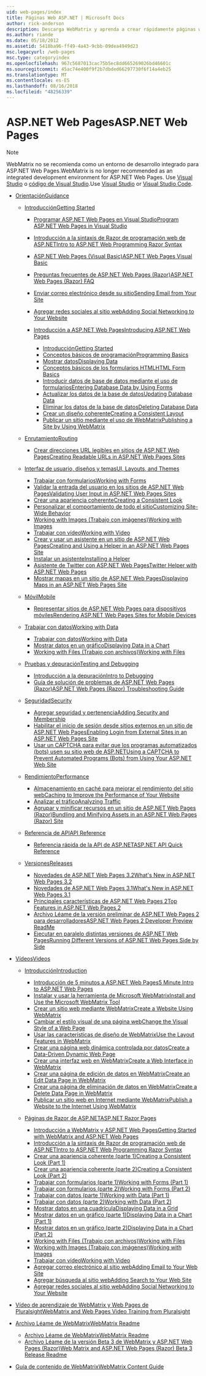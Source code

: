 ```yaml
---
uid: web-pages/index
title: Páginas Web ASP.NET | Microsoft Docs
author: rick-anderson
description: Descarga WebMatrix y aprenda a crear rápidamente páginas web en una manera ligera de combinar código de servidor con HTML.
ms.author: riande
ms.date: 05/18/2012
ms.assetid: 5418ba96-ff49-4a43-9cbb-09dea4949d23
msc.legacyurl: /web-pages
msc.type: categoryindex
ms.openlocfilehash: 967c5687013cac75b5ec8dd665269026bd46601c
ms.sourcegitcommit: 45ac74e400f9f2b7dbded66297730f6f14a4eb25
ms.translationtype: MT
ms.contentlocale: es-ES
ms.lasthandoff: 08/16/2018
ms.locfileid: "48256339"
---
```

<a name="aspnet-web-pages"></a><span data-ttu-id="adf8d-103">ASP.NET Web Pages</span><span class="sxs-lookup"><span data-stu-id="adf8d-103">ASP.NET Web Pages</span></span>
====================

> [!NOTE] 
> <span data-ttu-id="adf8d-104">WebMatrix no se recomienda como un entorno de desarrollo integrado para ASP.NET Web Pages.</span><span class="sxs-lookup"><span data-stu-id="adf8d-104">WebMatrix is no longer recommended as an integrated development environment for ASP.NET Web Pages.</span></span> <span data-ttu-id="adf8d-105">Use [Visual Studio](xref:aspnet/web-pages/overview/getting-started/program-asp-net-web-pages-in-visual-studio) o [código de Visual Studio](https://code.visualstudio.com/).</span><span class="sxs-lookup"><span data-stu-id="adf8d-105">Use [Visual Studio](xref:aspnet/web-pages/overview/getting-started/program-asp-net-web-pages-in-visual-studio) or [Visual Studio Code](https://code.visualstudio.com/).</span></span>

- [<span data-ttu-id="adf8d-106">Orientación</span><span class="sxs-lookup"><span data-stu-id="adf8d-106">Guidance</span></span>](overview/index.md)

    - [<span data-ttu-id="adf8d-107">Introducción</span><span class="sxs-lookup"><span data-stu-id="adf8d-107">Getting Started</span></span>](overview/getting-started/index.md)

        - [<span data-ttu-id="adf8d-108">Programar ASP.NET Web Pages en Visual Studio</span><span class="sxs-lookup"><span data-stu-id="adf8d-108">Program ASP.NET Web Pages in Visual Studio</span></span>](overview/getting-started/program-asp-net-web-pages-in-visual-studio.md)
        - [<span data-ttu-id="adf8d-109">Introducción a la sintaxis de Razor de programación web de ASP.NET</span><span class="sxs-lookup"><span data-stu-id="adf8d-109">Intro to ASP.NET Web Programming Razor Syntax</span></span>](overview/getting-started/introducing-razor-syntax-c.md)
        - [<span data-ttu-id="adf8d-110">ASP.NET Web Pages (Visual Basic)</span><span class="sxs-lookup"><span data-stu-id="adf8d-110">ASP.NET Web Pages Visual Basic</span></span>](overview/getting-started/introducing-razor-syntax-vb.md)
        - [<span data-ttu-id="adf8d-111">Preguntas frecuentes de ASP.NET Web Pages (Razor)</span><span class="sxs-lookup"><span data-stu-id="adf8d-111">ASP.NET Web Pages (Razor) FAQ</span></span>](overview/getting-started/aspnet-web-pages-razor-faq.md)
        - [<span data-ttu-id="adf8d-112">Enviar correo electrónico desde su sitio</span><span class="sxs-lookup"><span data-stu-id="adf8d-112">Sending Email from Your Site</span></span>](overview/getting-started/11-adding-email-to-your-web-site.md)
        - [<span data-ttu-id="adf8d-113">Agregar redes sociales al sitio web</span><span class="sxs-lookup"><span data-stu-id="adf8d-113">Adding Social Networking to Your Website</span></span>](overview/getting-started/13-adding-social-networking-to-your-web-site.md)
        - [<span data-ttu-id="adf8d-114">Introducción a ASP.NET Web Pages</span><span class="sxs-lookup"><span data-stu-id="adf8d-114">Introducing ASP.NET Web Pages</span></span>](overview/getting-started/introducing-aspnet-web-pages-2/index.md)

            - [<span data-ttu-id="adf8d-115">Introducción</span><span class="sxs-lookup"><span data-stu-id="adf8d-115">Getting Started</span></span>](overview/getting-started/introducing-aspnet-web-pages-2/getting-started.md)
            - [<span data-ttu-id="adf8d-116">Conceptos básicos de programación</span><span class="sxs-lookup"><span data-stu-id="adf8d-116">Programming Basics</span></span>](overview/getting-started/introducing-aspnet-web-pages-2/intro-to-web-pages-programming.md)
            - [<span data-ttu-id="adf8d-117">Mostrar datos</span><span class="sxs-lookup"><span data-stu-id="adf8d-117">Displaying Data</span></span>](overview/getting-started/introducing-aspnet-web-pages-2/displaying-data.md)
            - [<span data-ttu-id="adf8d-118">Conceptos básicos de los formularios HTML</span><span class="sxs-lookup"><span data-stu-id="adf8d-118">HTML Form Basics</span></span>](overview/getting-started/introducing-aspnet-web-pages-2/form-basics.md)
            - [<span data-ttu-id="adf8d-119">Introducir datos de base de datos mediante el uso de formularios</span><span class="sxs-lookup"><span data-stu-id="adf8d-119">Entering Database Data by Using Forms</span></span>](overview/getting-started/introducing-aspnet-web-pages-2/entering-data.md)
            - [<span data-ttu-id="adf8d-120">Actualizar los datos de la base de datos</span><span class="sxs-lookup"><span data-stu-id="adf8d-120">Updating Database Data</span></span>](overview/getting-started/introducing-aspnet-web-pages-2/updating-data.md)
            - [<span data-ttu-id="adf8d-121">Eliminar los datos de la base de datos</span><span class="sxs-lookup"><span data-stu-id="adf8d-121">Deleting Database Data</span></span>](overview/getting-started/introducing-aspnet-web-pages-2/deleting-data.md)
            - [<span data-ttu-id="adf8d-122">Crear un diseño coherente</span><span class="sxs-lookup"><span data-stu-id="adf8d-122">Creating a Consistent Layout</span></span>](overview/getting-started/introducing-aspnet-web-pages-2/layouts.md)
            - [<span data-ttu-id="adf8d-123">Publicar un sitio mediante el uso de WebMatrix</span><span class="sxs-lookup"><span data-stu-id="adf8d-123">Publishing a Site by Using WebMatrix</span></span>](overview/getting-started/introducing-aspnet-web-pages-2/publishing.md)
    - [<span data-ttu-id="adf8d-124">Enrutamiento</span><span class="sxs-lookup"><span data-stu-id="adf8d-124">Routing</span></span>](overview/routing/index.md)

        - [<span data-ttu-id="adf8d-125">Crear direcciones URL legibles en sitios de ASP.NET Web Pages</span><span class="sxs-lookup"><span data-stu-id="adf8d-125">Creating Readable URLs in ASP.NET Web Pages Sites</span></span>](overview/routing/creating-readable-urls-in-aspnet-web-pages-sites.md)
    - [<span data-ttu-id="adf8d-126">Interfaz de usuario, diseños y temas</span><span class="sxs-lookup"><span data-stu-id="adf8d-126">UI, Layouts, and Themes</span></span>](overview/ui-layouts-and-themes/index.md)

        - [<span data-ttu-id="adf8d-127">Trabajar con formularios</span><span class="sxs-lookup"><span data-stu-id="adf8d-127">Working with Forms</span></span>](overview/ui-layouts-and-themes/4-working-with-forms.md)
        - [<span data-ttu-id="adf8d-128">Validar la entrada del usuario en los sitios de ASP.NET Web Pages</span><span class="sxs-lookup"><span data-stu-id="adf8d-128">Validating User Input in ASP.NET Web Pages Sites</span></span>](overview/ui-layouts-and-themes/validating-user-input-in-aspnet-web-pages-sites.md)
        - [<span data-ttu-id="adf8d-129">Crear una apariencia coherente</span><span class="sxs-lookup"><span data-stu-id="adf8d-129">Creating a Consistent Look</span></span>](overview/ui-layouts-and-themes/3-creating-a-consistent-look.md)
        - [<span data-ttu-id="adf8d-130">Personalizar el comportamiento de todo el sitio</span><span class="sxs-lookup"><span data-stu-id="adf8d-130">Customizing Site-Wide Behavior</span></span>](overview/ui-layouts-and-themes/18-customizing-site-wide-behavior.md)
        - [<span data-ttu-id="adf8d-131">Working with Images (Trabajo con imágenes)</span><span class="sxs-lookup"><span data-stu-id="adf8d-131">Working with Images</span></span>](overview/ui-layouts-and-themes/9-working-with-images.md)
        - [<span data-ttu-id="adf8d-132">Trabajar con vídeo</span><span class="sxs-lookup"><span data-stu-id="adf8d-132">Working with Video</span></span>](overview/ui-layouts-and-themes/10-working-with-video.md)
        - [<span data-ttu-id="adf8d-133">Crear y usar un asistente en un sitio de ASP.NET Web Pages</span><span class="sxs-lookup"><span data-stu-id="adf8d-133">Creating and Using a Helper in an ASP.NET Web Pages Site</span></span>](overview/ui-layouts-and-themes/creating-and-using-a-helper-in-an-aspnet-web-pages-site.md)
        - [<span data-ttu-id="adf8d-134">Instalar un asistente</span><span class="sxs-lookup"><span data-stu-id="adf8d-134">Installing a Helper</span></span>](overview/ui-layouts-and-themes/installing-helpers.md)
        - [<span data-ttu-id="adf8d-135">Asistente de Twitter con ASP.NET Web Pages</span><span class="sxs-lookup"><span data-stu-id="adf8d-135">Twitter Helper with ASP.NET Web Pages</span></span>](overview/ui-layouts-and-themes/twitter-helper.md)
        - [<span data-ttu-id="adf8d-136">Mostrar mapas en un sitio de ASP.NET Web Pages</span><span class="sxs-lookup"><span data-stu-id="adf8d-136">Displaying Maps in an ASP.NET Web Pages Site</span></span>](overview/ui-layouts-and-themes/displaying-maps-in-an-aspnet-web-pages-site.md)
    - [<span data-ttu-id="adf8d-137">Móvil</span><span class="sxs-lookup"><span data-stu-id="adf8d-137">Mobile</span></span>](overview/mobile/index.md)

        - [<span data-ttu-id="adf8d-138">Representar sitios de ASP.NET Web Pages para dispositivos móviles</span><span class="sxs-lookup"><span data-stu-id="adf8d-138">Rendering ASP.NET Web Pages Sites for Mobile Devices</span></span>](overview/mobile/rendering-aspnet-web-pages-sites-for-mobile-devices.md)
    - [<span data-ttu-id="adf8d-139">Trabajar con datos</span><span class="sxs-lookup"><span data-stu-id="adf8d-139">Working with Data</span></span>](overview/data/index.md)

        - [<span data-ttu-id="adf8d-140">Trabajar con datos</span><span class="sxs-lookup"><span data-stu-id="adf8d-140">Working with Data</span></span>](overview/data/5-working-with-data.md)
        - [<span data-ttu-id="adf8d-141">Mostrar datos en un gráfico</span><span class="sxs-lookup"><span data-stu-id="adf8d-141">Displaying Data in a Chart</span></span>](overview/data/7-displaying-data-in-a-chart.md)
        - [<span data-ttu-id="adf8d-142">Working with Files (Trabajo con archivos)</span><span class="sxs-lookup"><span data-stu-id="adf8d-142">Working with Files</span></span>](overview/data/working-with-files.md)
    - [<span data-ttu-id="adf8d-143">Pruebas y depuración</span><span class="sxs-lookup"><span data-stu-id="adf8d-143">Testing and Debugging</span></span>](overview/testing-and-debugging/index.md)

        - [<span data-ttu-id="adf8d-144">Introducción a la depuración</span><span class="sxs-lookup"><span data-stu-id="adf8d-144">Intro to Debugging</span></span>](overview/testing-and-debugging/introduction-to-debugging.md)
        - [<span data-ttu-id="adf8d-145">Guía de solución de problemas de ASP.NET Web Pages (Razor)</span><span class="sxs-lookup"><span data-stu-id="adf8d-145">ASP.NET Web Pages (Razor) Troubleshooting Guide</span></span>](overview/testing-and-debugging/aspnet-web-pages-razor-troubleshooting-guide.md)
    - [<span data-ttu-id="adf8d-146">Seguridad</span><span class="sxs-lookup"><span data-stu-id="adf8d-146">Security</span></span>](overview/security/index.md)

        - [<span data-ttu-id="adf8d-147">Agregar seguridad y pertenencia</span><span class="sxs-lookup"><span data-stu-id="adf8d-147">Adding Security and Membership</span></span>](overview/security/16-adding-security-and-membership.md)
        - [<span data-ttu-id="adf8d-148">Habilitar el inicio de sesión desde sitios externos en un sitio de ASP.NET Web Pages</span><span class="sxs-lookup"><span data-stu-id="adf8d-148">Enabling Login from External Sites in an ASP.NET Web Pages Site</span></span>](overview/security/enabling-login-from-external-sites-in-an-aspnet-web-pages-site.md)
        - [<span data-ttu-id="adf8d-149">Usar un CAPTCHA para evitar que los programas automatizados (bots) usen su sitio web de ASP.NET</span><span class="sxs-lookup"><span data-stu-id="adf8d-149">Using a CAPTCHA to Prevent Automated Programs (Bots) from Using Your ASP.NET Web Site</span></span>](overview/security/using-a-catpcha-to-prevent-automated-programs-bots-from-using-your-aspnet-web-site.md)
    - [<span data-ttu-id="adf8d-150">Rendimiento</span><span class="sxs-lookup"><span data-stu-id="adf8d-150">Performance</span></span>](overview/performance-and-traffic/index.md)

        - [<span data-ttu-id="adf8d-151">Almacenamiento en caché para mejorar el rendimiento del sitio web</span><span class="sxs-lookup"><span data-stu-id="adf8d-151">Caching to Improve the Performance of Your Website</span></span>](overview/performance-and-traffic/15-caching-to-improve-the-performance-of-your-website.md)
        - [<span data-ttu-id="adf8d-152">Analizar el tráfico</span><span class="sxs-lookup"><span data-stu-id="adf8d-152">Analyzing Traffic</span></span>](overview/performance-and-traffic/14-analyzing-traffic.md)
        - [<span data-ttu-id="adf8d-153">Agrupar y minificar recursos en un sitio de ASP.NET Web Pages (Razor)</span><span class="sxs-lookup"><span data-stu-id="adf8d-153">Bundling and Minifying Assets in an ASP.NET Web Pages (Razor) Site</span></span>](overview/performance-and-traffic/bundling-and-minifying-assets-in-an-aspnet-web-pages-razor-site.md)
    - [<span data-ttu-id="adf8d-154">Referencia de API</span><span class="sxs-lookup"><span data-stu-id="adf8d-154">API Reference</span></span>](overview/api-reference/index.md)

        - [<span data-ttu-id="adf8d-155">Referencia rápida de la API de ASP.NET</span><span class="sxs-lookup"><span data-stu-id="adf8d-155">ASP.NET API Quick Reference</span></span>](overview/api-reference/asp-net-web-pages-api-reference.md)
    - [<span data-ttu-id="adf8d-156">Versiones</span><span class="sxs-lookup"><span data-stu-id="adf8d-156">Releases</span></span>](overview/releases/index.md)

        - [<span data-ttu-id="adf8d-157">Novedades de ASP.NET Web Pages 3.2</span><span class="sxs-lookup"><span data-stu-id="adf8d-157">What's New in ASP.NET Web Pages 3.2</span></span>](overview/releases/whats-new-in-aspnet-web-pages-32.md)
        - [<span data-ttu-id="adf8d-158">Novedades de ASP.NET Web Pages 3.1</span><span class="sxs-lookup"><span data-stu-id="adf8d-158">What's New in ASP.NET Web Pages 3.1</span></span>](overview/releases/whats-new-aspnet-web-pages-31.md)
        - [<span data-ttu-id="adf8d-159">Principales características de ASP.NET Web Pages 2</span><span class="sxs-lookup"><span data-stu-id="adf8d-159">Top Features in ASP.NET Web Pages 2</span></span>](overview/releases/top-features-in-web-pages-2.md)
        - [<span data-ttu-id="adf8d-160">Archivo Léame de la versión preliminar de ASP.NET Web Pages 2 para desarrolladores</span><span class="sxs-lookup"><span data-stu-id="adf8d-160">ASP.NET Web Pages 2 Developer Preview ReadMe</span></span>](overview/releases/aspnet-web-pages-2-developer-preview-readme.md)
        - [<span data-ttu-id="adf8d-161">Ejecutar en paralelo distintas versiones de ASP.NET Web Pages</span><span class="sxs-lookup"><span data-stu-id="adf8d-161">Running Different Versions of ASP.NET Web Pages Side by Side</span></span>](overview/releases/running-v1-and-v2-sites-side-by-side.md)
- [<span data-ttu-id="adf8d-162">Vídeos</span><span class="sxs-lookup"><span data-stu-id="adf8d-162">Videos</span></span>](videos/index.md)

    - [<span data-ttu-id="adf8d-163">Introducción</span><span class="sxs-lookup"><span data-stu-id="adf8d-163">Introduction</span></span>](videos/introduction/index.md)

        - [<span data-ttu-id="adf8d-164">Introducción de 5 minutos a ASP.NET Web Pages</span><span class="sxs-lookup"><span data-stu-id="adf8d-164">5 Minute Intro to ASP.NET Web Pages</span></span>](videos/introduction/5-minute-introduction-to-aspnet-web-pages.md)
        - [<span data-ttu-id="adf8d-165">Instalar y usar la herramienta de Microsoft WebMatrix</span><span class="sxs-lookup"><span data-stu-id="adf8d-165">Install and Use the Microsoft WebMatrix Tool</span></span>](videos/introduction/install-and-use-the-microsoft-webmatrix-tool.md)
        - [<span data-ttu-id="adf8d-166">Crear un sitio web mediante WebMatrix</span><span class="sxs-lookup"><span data-stu-id="adf8d-166">Create a Website Using WebMatrix</span></span>](videos/introduction/create-a-website-using-webmatrix.md)
        - [<span data-ttu-id="adf8d-167">Cambiar el estilo visual de una página web</span><span class="sxs-lookup"><span data-stu-id="adf8d-167">Change the Visual Style of a Web Page</span></span>](videos/introduction/change-the-visual-style-of-a-web-page.md)
        - [<span data-ttu-id="adf8d-168">Usar las características de diseño de WebMatrix</span><span class="sxs-lookup"><span data-stu-id="adf8d-168">Use the Layout Features in WebMatrix</span></span>](videos/introduction/use-the-layout-features-in-webmatrix.md)
        - [<span data-ttu-id="adf8d-169">Crear una página web dinámica controlada por datos</span><span class="sxs-lookup"><span data-stu-id="adf8d-169">Create a Data-Driven Dynamic Web Page</span></span>](videos/introduction/create-a-data-driven-dynamic-web-page.md)
        - [<span data-ttu-id="adf8d-170">Crear una interfaz web en WebMatrix</span><span class="sxs-lookup"><span data-stu-id="adf8d-170">Create a Web Interface in WebMatrix</span></span>](videos/introduction/create-a-web-interface-in-webmatrix.md)
        - [<span data-ttu-id="adf8d-171">Crear una página de edición de datos en WebMatrix</span><span class="sxs-lookup"><span data-stu-id="adf8d-171">Create an Edit Data Page in WebMatrix</span></span>](videos/introduction/create-an-edit-data-page-in-webmatrix.md)
        - [<span data-ttu-id="adf8d-172">Crear una página de eliminación de datos en WebMatrix</span><span class="sxs-lookup"><span data-stu-id="adf8d-172">Create a Delete Data Page in WebMatrix</span></span>](videos/introduction/create-a-delete-data-page-in-webmatrix.md)
        - [<span data-ttu-id="adf8d-173">Publicar un sitio web en Internet mediante WebMatrix</span><span class="sxs-lookup"><span data-stu-id="adf8d-173">Publish a Website to the Internet Using WebMatrix</span></span>](videos/introduction/publish-a-website-to-the-internet-using-webmatrix.md)
    - [<span data-ttu-id="adf8d-174">Páginas de Razor de ASP.NET</span><span class="sxs-lookup"><span data-stu-id="adf8d-174">ASP.NET Razor Pages</span></span>](videos/aspnet-razor-pages/index.md)

        - [<span data-ttu-id="adf8d-175">Introducción a WebMatrix y ASP.NET Web Pages</span><span class="sxs-lookup"><span data-stu-id="adf8d-175">Getting Started with WebMatrix and ASP.NET Web Pages</span></span>](videos/aspnet-razor-pages/getting-started-with-webmatrix-and-aspnet-web-pages.md)
        - [<span data-ttu-id="adf8d-176">Introducción a la sintaxis de Razor de programación web de ASP.NET</span><span class="sxs-lookup"><span data-stu-id="adf8d-176">Intro to ASP.NET Web Programming Razor Syntax</span></span>](videos/aspnet-razor-pages/introduction-to-aspnet-web-programming-using-the-razor-syntax.md)
        - [<span data-ttu-id="adf8d-177">Crear una apariencia coherente (parte 1)</span><span class="sxs-lookup"><span data-stu-id="adf8d-177">Creating a Consistent Look (Part 1)</span></span>](videos/aspnet-razor-pages/creating-a-consistent-look-part-1.md)
        - [<span data-ttu-id="adf8d-178">Crear una apariencia coherente (parte 2)</span><span class="sxs-lookup"><span data-stu-id="adf8d-178">Creating a Consistent Look (Part 2)</span></span>](videos/aspnet-razor-pages/creating-a-consistent-look-part-2.md)
        - [<span data-ttu-id="adf8d-179">Trabajar con formularios (parte 1)</span><span class="sxs-lookup"><span data-stu-id="adf8d-179">Working with Forms (Part 1)</span></span>](videos/aspnet-razor-pages/working-with-forms-part-1.md)
        - [<span data-ttu-id="adf8d-180">Trabajar con formularios (parte 2)</span><span class="sxs-lookup"><span data-stu-id="adf8d-180">Working with Forms (Part 2)</span></span>](videos/aspnet-razor-pages/working-with-forms-part-2.md)
        - [<span data-ttu-id="adf8d-181">Trabajar con datos (parte 1)</span><span class="sxs-lookup"><span data-stu-id="adf8d-181">Working with Data (Part 1)</span></span>](videos/aspnet-razor-pages/working-with-data-part-1.md)
        - [<span data-ttu-id="adf8d-182">Trabajar con datos (parte 2)</span><span class="sxs-lookup"><span data-stu-id="adf8d-182">Working with Data (Part 2)</span></span>](videos/aspnet-razor-pages/working-with-data-part-2.md)
        - [<span data-ttu-id="adf8d-183">Mostrar datos en una cuadrícula</span><span class="sxs-lookup"><span data-stu-id="adf8d-183">Displaying Data in a Grid</span></span>](videos/aspnet-razor-pages/displaying-data-in-a-grid.md)
        - [<span data-ttu-id="adf8d-184">Mostrar datos en un gráfico (parte 1)</span><span class="sxs-lookup"><span data-stu-id="adf8d-184">Displaying Data in a Chart (Part 1)</span></span>](videos/aspnet-razor-pages/displaying-data-in-a-chart-part-1.md)
        - [<span data-ttu-id="adf8d-185">Mostrar datos en un gráfico (parte 2)</span><span class="sxs-lookup"><span data-stu-id="adf8d-185">Displaying Data in a Chart (Part 2)</span></span>](videos/aspnet-razor-pages/displaying-data-in-a-chart-part-2.md)
        - [<span data-ttu-id="adf8d-186">Working with Files (Trabajo con archivos)</span><span class="sxs-lookup"><span data-stu-id="adf8d-186">Working with Files</span></span>](videos/aspnet-razor-pages/working-with-files.md)
        - [<span data-ttu-id="adf8d-187">Working with Images (Trabajo con imágenes)</span><span class="sxs-lookup"><span data-stu-id="adf8d-187">Working with Images</span></span>](videos/aspnet-razor-pages/working-with-images.md)
        - [<span data-ttu-id="adf8d-188">Trabajar con vídeo</span><span class="sxs-lookup"><span data-stu-id="adf8d-188">Working with Video</span></span>](videos/aspnet-razor-pages/working-with-video.md)
        - [<span data-ttu-id="adf8d-189">Agregar correo electrónico al sitio web</span><span class="sxs-lookup"><span data-stu-id="adf8d-189">Adding Email to Your Web Site</span></span>](videos/aspnet-razor-pages/adding-email-to-your-web-site.md)
        - [<span data-ttu-id="adf8d-190">Agregar búsqueda al sitio web</span><span class="sxs-lookup"><span data-stu-id="adf8d-190">Adding Search to Your Web Site</span></span>](videos/aspnet-razor-pages/adding-search-to-your-web-site.md)
        - [<span data-ttu-id="adf8d-191">Agregar redes sociales al sitio web</span><span class="sxs-lookup"><span data-stu-id="adf8d-191">Adding Social Networking to Your Website</span></span>](videos/aspnet-razor-pages/adding-social-networking-to-your-website.md)
- [<span data-ttu-id="adf8d-192">Vídeo de aprendizaje de WebMatrix y Web Pages de Pluralsight</span><span class="sxs-lookup"><span data-stu-id="adf8d-192">WebMatrix and Web Pages Video Training from Pluralsight</span></span>](pluralsight.md)
- [<span data-ttu-id="adf8d-193">Archivo Léame de WebMatrix</span><span class="sxs-lookup"><span data-stu-id="adf8d-193">WebMatrix Readme</span></span>](readme/index.md)

    - [<span data-ttu-id="adf8d-194">Archivo Léame de WebMatrix</span><span class="sxs-lookup"><span data-stu-id="adf8d-194">WebMatrix Readme</span></span>](readme/overview.md)
    - [<span data-ttu-id="adf8d-195">Archivo Léame de la versión Beta 3 de WebMatrix y ASP.NET Web Pages (Razor)</span><span class="sxs-lookup"><span data-stu-id="adf8d-195">Web Matrix and ASP.NET Web Pages (Razor) Beta 3 Release Readme</span></span>](readme/beta3.md)
- [<span data-ttu-id="adf8d-196">Guía de contenido de WebMatrix</span><span class="sxs-lookup"><span data-stu-id="adf8d-196">WebMatrix Content Guide</span></span>](content-guide.md)

